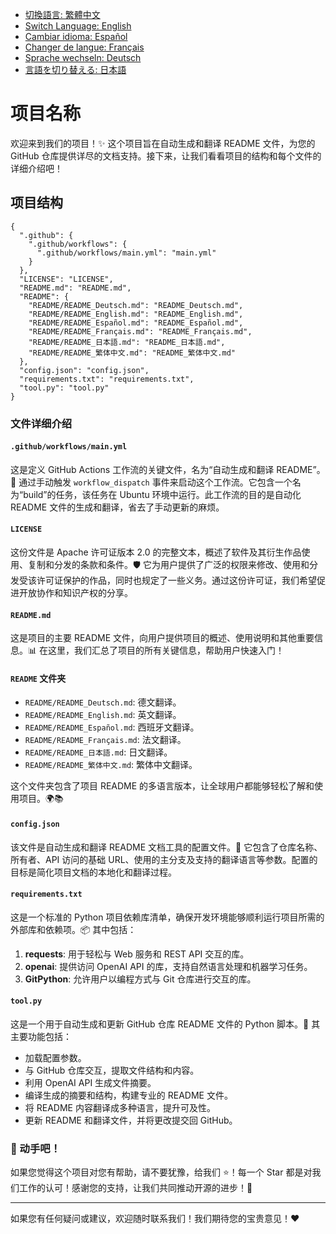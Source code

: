 - [切換語言: 繁體中文](/README/README_繁体中文.md)
- [Switch Language: English](/README/README_English.md)
- [Cambiar idioma: Español](/README/README_Español.md)
- [Changer de langue: Français](/README/README_Français.md)
- [Sprache wechseln: Deutsch](/README/README_Deutsch.md)
- [言語を切り替える: 日本語](/README/README_日本語.md)

# 项目名称

欢迎来到我们的项目！✨ 这个项目旨在自动生成和翻译 README 文件，为您的 GitHub 仓库提供详尽的文档支持。接下来，让我们看看项目的结构和每个文件的详细介绍吧！

## 项目结构

```
{
  ".github": {
    ".github/workflows": {
      ".github/workflows/main.yml": "main.yml"
    }
  },
  "LICENSE": "LICENSE",
  "README.md": "README.md",
  "README": {
    "README/README_Deutsch.md": "README_Deutsch.md",
    "README/README_English.md": "README_English.md",
    "README/README_Español.md": "README_Español.md",
    "README/README_Français.md": "README_Français.md",
    "README/README_日本語.md": "README_日本語.md",
    "README/README_繁体中文.md": "README_繁体中文.md"
  },
  "config.json": "config.json",
  "requirements.txt": "requirements.txt",
  "tool.py": "tool.py"
}
```

### 文件详细介绍

#### `.github/workflows/main.yml`
这是定义 GitHub Actions 工作流的关键文件，名为“自动生成和翻译 README”。🔄 
通过手动触发 `workflow_dispatch` 事件来启动这个工作流。它包含一个名为“build”的任务，该任务在 Ubuntu 环境中运行。此工作流的目的是自动化 README 文件的生成和翻译，省去了手动更新的麻烦。

#### `LICENSE`
这份文件是 Apache 许可证版本 2.0 的完整文本，概述了软件及其衍生作品使用、复制和分发的条款和条件。🛡️ 
它为用户提供了广泛的权限来修改、使用和分发受该许可证保护的作品，同时也规定了一些义务。通过这份许可证，我们希望促进开放协作和知识产权的分享。

#### `README.md`
这是项目的主要 README 文件，向用户提供项目的概述、使用说明和其他重要信息。📊 
在这里，我们汇总了项目的所有关键信息，帮助用户快速入门！

#### `README` 文件夹
- `README/README_Deutsch.md`: 德文翻译。
- `README/README_English.md`: 英文翻译。
- `README/README_Español.md`: 西班牙文翻译。
- `README/README_Français.md`: 法文翻译。
- `README/README_日本語.md`: 日文翻译。
- `README/README_繁体中文.md`: 繁体中文翻译。

这个文件夹包含了项目 README 的多语言版本，让全球用户都能够轻松了解和使用项目。🌍📚

#### `config.json`
该文件是自动生成和翻译 README 文档工具的配置文件。🔧 
它包含了仓库名称、所有者、API 访问的基础 URL、使用的主分支及支持的翻译语言等参数。配置的目标是简化项目文档的本地化和翻译过程。

#### `requirements.txt`
这是一个标准的 Python 项目依赖库清单，确保开发环境能够顺利运行项目所需的外部库和依赖项。📦 
其中包括：
1. **requests**: 用于轻松与 Web 服务和 REST API 交互的库。
2. **openai**: 提供访问 OpenAI API 的库，支持自然语言处理和机器学习任务。
3. **GitPython**: 允许用户以编程方式与 Git 仓库进行交互的库。

#### `tool.py`
这是一个用于自动生成和更新 GitHub 仓库 README 文件的 Python 脚本。🤖 
其主要功能包括：
- 加载配置参数。
- 与 GitHub 仓库交互，提取文件结构和内容。
- 利用 OpenAI API 生成文件摘要。
- 编译生成的摘要和结构，构建专业的 README 文件。
- 将 README 内容翻译成多种语言，提升可及性。
- 更新 README 和翻译文件，并将更改提交回 GitHub。

### 📢 动手吧！
如果您觉得这个项目对您有帮助，请不要犹豫，给我们 ⭐️！每一个 Star 都是对我们工作的认可！感谢您的支持，让我们共同推动开源的进步！🚀

--- 

如果您有任何疑问或建议，欢迎随时联系我们！我们期待您的宝贵意见！❤️